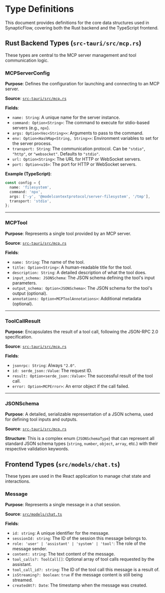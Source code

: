# Type Definitions

This document provides definitions for the core data structures used in SynapticFlow, covering both the Rust backend and the TypeScript frontend.

## Rust Backend Types (`src-tauri/src/mcp.rs`)

These types are central to the MCP server management and tool communication logic.

### MCPServerConfig

**Purpose**: Defines the configuration for launching and connecting to an MCP server.

**Source**: [`src-tauri/src/mcp.rs`](../src-tauri/src/mcp.rs)

**Fields**:

- `name: String`: A unique name for the server instance.
- `command: Option<String>`: The command to execute for stdio-based servers (e.g., `npx`).
- `args: Option<Vec<String>>`: Arguments to pass to the command.
- `env: Option<HashMap<String, String>>`: Environment variables to set for the server process.
- `transport: String`: The communication protocol. Can be `"stdio"`, `"http"`, or `"websocket"`. Defaults to `"stdio"`.
- `url: Option<String>`: The URL for HTTP or WebSocket servers.
- `port: Option<u16>`: The port for HTTP or WebSocket servers.

**Example (TypeScript)**:

```typescript
const config = {
  name: 'filesystem',
  command: 'npx',
  args: ['-y', '@modelcontextprotocol/server-filesystem', '/tmp'],
  transport: 'stdio',
};
```

---

### MCPTool

**Purpose**: Represents a single tool provided by an MCP server.

**Source**: [`src-tauri/src/mcp.rs`](../src-tauri/src/mcp.rs)

**Fields**:

- `name: String`: The name of the tool.
- `title: Option<String>`: A human-readable title for the tool.
- `description: String`: A detailed description of what the tool does.
- `input_schema: JSONSchema`: The JSON schema defining the tool's input parameters.
- `output_schema: Option<JSONSchema>`: The JSON schema for the tool's output (optional).
- `annotations: Option<MCPToolAnnotations>`: Additional metadata (optional).

---

### ToolCallResult

**Purpose**: Encapsulates the result of a tool call, following the JSON-RPC 2.0 specification.

**Source**: [`src-tauri/src/mcp.rs`](../src-tauri/src/mcp.rs)

**Fields**:

- `jsonrpc: String`: Always `"2.0"`.
- `id: serde_json::Value`: The request ID.
- `result: Option<serde_json::Value>`: The successful result of the tool call.
- `error: Option<MCPError>`: An error object if the call failed.

---

### JSONSchema

**Purpose**: A detailed, serializable representation of a JSON schema, used for defining tool inputs and outputs.

**Source**: [`src-tauri/src/mcp.rs`](../src-tauri/src/mcp.rs)

**Structure**: This is a complex enum (`JSONSchemaType`) that can represent all standard JSON schema types (`string`, `number`, `object`, `array`, etc.) with their respective validation keywords.

## Frontend Types (`src/models/chat.ts`)

These types are used in the React application to manage chat state and interactions.

### Message

**Purpose**: Represents a single message in a chat session.

**Source**: [`src/models/chat.ts`](../src/models/chat.ts)

**Fields**:

- `id: string`: A unique identifier for the message.
- `sessionId: string`: The ID of the session this message belongs to.
- `role: 'user' | 'assistant' | 'system' | 'tool'`: The role of the message sender.
- `content: string`: The text content of the message.
- `tool_calls?: ToolCall[]`: Optional array of tool calls requested by the assistant.
- `tool_call_id?: string`: The ID of the tool call this message is a result of.
- `isStreaming?: boolean`: `true` if the message content is still being streamed.
- `createdAt?: Date`: The timestamp when the message was created.
